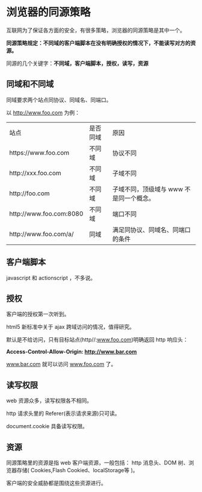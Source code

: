 # 浏览器的同源策略
互联网为了保证各方面的安全，有很多策略，浏览器的同源策略是其中一个。

**同源策略规定：不同域的客户端脚本在没有明确授权的情况下，不能读写对方的资源。**

同源的几个关键字：**不同域，客户端脚本，授权，读写，资源**
## 同域和不同域
同域要求两个站点同协议、同域名、同端口。

以 http://www.foo.com 为例：
<table>
    <tr>
        <td>站点</td>
        <td>是否同域</td>
        <td>原因</td>
    </tr>
    <tr>
        <td>https://www.foo.com</td>
        <td>不同域</td>
        <td>协议不同</td>
    </tr>
    <tr>
        <td>http://xxx.foo.com</td>
        <td>不同域</td>
        <td>子域不同</td>
    </tr>
    <tr>
        <td>http://foo.com</td>
        <td>不同域</td>
        <td>子域不同，顶级域与 www 不是同一个概念。</td>
    </tr>
    <tr>
        <td>http://www.foo.com:8080</td>
        <td>不同域</td>
        <td>端口不同</td>
    </tr>
    <tr>
        <td>http://www.foo.com/a/</td>
        <td>同域</td>
        <td>满足同协议、同域名、同端口的条件</td>
    </tr>
</table>

## 客户端脚本
javascript 和 actionscript ，不多说。

## 授权
客户端的授权第一次听到。

html5 新标准中关于 ajax 跨域访问的情况，值得研究。

默认是不给访问，只有目标站点(http//:www.foo.com)明确返回 http 响应头：

**Access-Control-Allow-Origin: http://www.bar.com**

www.bar.com 就可以访问 www.foo.com 了。

## 读写权限
web 资源众多，读写权限各不相同。

http 请求头里的 Referer(表示请求来源)只可读。

document.cookie 具备读写权限。

## 资源
同源策略里的资源是指 web 客户端资源，一般包括： http 消息头、DOM 树、浏览器存储( Cookies,Flash Cookied、localStorage等 )。

客户端的安全威胁都是围绕这些资源进行。
